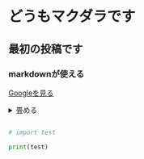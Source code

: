 # どうもマクダラです

## 最初の投稿です

### markdownが使える

[Googleを見る][Google]

[Google]: http://www.yahoo.co.jp

<details>
<summary>畳める</summary>

+ 中ではMarkdownの書式は反映されないっぽい

</details>

```python

# import test

print(test)

```
